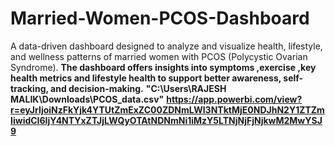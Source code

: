 # Married-Women-PCOS-Dashboard
A data-driven dashboard designed to analyze and visualize health, lifestyle, and wellness patterns of married women with PCOS (Polycystic Ovarian Syndrome).
**The dashboard offers insights into symptoms ,exercise ,key health metrics and lifestyle health to support better awareness, self-tracking, and decision-making.**
**"C:\Users\RAJESH MALIK\Downloads\PCOS_data.csv"**
**https://app.powerbi.com/view?r=eyJrIjoiNzFkYjk4YTUtZmExZC00ZDNmLWI3NTktMjE0NDJhN2Y1ZTZmIiwidCI6IjY4NTYxZTJjLWQyOTAtNDNmNi1iMzY5LTNjNjFjNjkwM2MwYSJ9**

